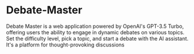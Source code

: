 # Debate-Master
Debate Master is a web application powered by OpenAI's GPT-3.5 Turbo, offering users the ability to engage in dynamic debates on various topics. Set the difficulty level, pick a topic, and start a debate with the AI assistant. It's a platform for thought-provoking discussions
